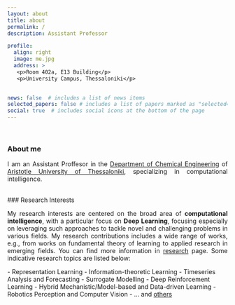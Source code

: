 ```yaml
---
layout: about
title: about
permalink: /
description: Assistant Professor

profile:
  align: right
  image: me.jpg
  address: >
   <p>Room 402a, E13 Building</p>
   <p>University Campus, Thessaloniki</p>
   

news: false  # includes a list of news items
selected_papers: false # includes a list of papers marked as "selected={true}"
social: true  # includes social icons at the bottom of the page
---
```

<br/>

### About me

<p align="justify">I am an Assistant Proffesor in the <a href="https://cheng.auth.gr/en/">Department of Chemical Engineering</a> of <a href="http://www.auth.gr/en">Aristotle University of Thessaloniki</a>, specializing in computational intelligence. </p>

<br/>
### Research Interests
<p align="justify">
My research interests are centered on the broad area of <b>computational intelligence</b>, with a particular focus on <b>Deep Learning</b>, focusing especially on leveraging such approaches to tackle novel and challenging problems in various fields. My research contributions includes a wide range of works, e.g., from works on fundamental theory of learning to applied research in emerging fields. You can find more information in <a href="research">research</a> page. Some indicative research topics are listed below:
</p>
- Representation Learning
- Information-theoretic Learning
- Timeseries Analysis and Forecasting
- Surrogate Modelling
- Deep Reinforcement Learning
- Hybrid Mechanistic/Model-based and Data-driven Learning
- Robotics Perception and Computer Vision
- ... and <a href="research">others</a>


